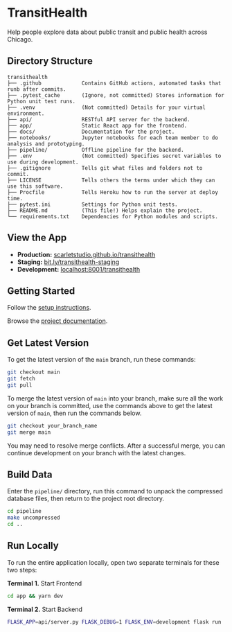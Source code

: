 # TransitHealth

Help people explore data about public transit and public health across Chicago.

## Directory Structure

```
transithealth
├── .github             Contains GitHub actions, automated tasks that runb after commits.
├── .pytest_cache       (Ignore, not committed) Stores information for Python unit test runs.
├── .venv               (Not committed) Details for your virtual environment.
├── api/                RESTful API server for the backend.
├── app/                Static React app for the frontend.
├── docs/               Documentation for the project.
├── notebooks/          Jupyter notebooks for each team member to do analysis and prototyping.
├── pipeline/           Offline pipeline for the backend.
├── .env                (Not committed) Specifies secret variables to use during development.
├── .gitignore          Tells git what files and folders not to commit.
├── LICENSE             Tells others the terms under which they can use this software.
├── Procfile            Tells Heroku how to run the server at deploy time.
├── pytest.ini          Settings for Python unit tests.
├── README.md           (This file!) Helps explain the project.
└── requirements.txt    Dependencies for Python modules and scripts.
```

## View the App

- **Production:** [scarletstudio.github.io/transithealth](https://scarletstudio.github.io/transithealth)
- **Staging:** [bit.ly/transithealth-staging](http://bit.ly/transithealth-staging)
- **Development:** [localhost:8001/transithealth](http://localhost:8001/transithealth)

## Getting Started

Follow the [setup instructions](docs/setup.md).

Browse the [project documentation](docs/README.md).

## Get Latest Version

To get the latest version of the `main` branch, run these commands:

```bash
git checkout main
git fetch
git pull
```

To merge the latest version of `main` into your branch, make sure all the work on your branch is committed, use the commands above to get the latest version of `main`, then run the commands below.

```bash
git checkout your_branch_name
git merge main
```

You may need to resolve merge conflicts. After a successful merge, you can continue development on your branch with the latest changes.

## Build Data

Enter the `pipeline/` directory, run this command to unpack the compressed database files, then return to the project root directory.

```bash
cd pipeline
make uncompressed
cd ..
```

## Run Locally

To run the entire application locally, open two separate terminals for these two steps:

**Terminal 1.** Start Frontend

```bash
cd app && yarn dev
```

**Terminal 2.** Start Backend

```bash
FLASK_APP=api/server.py FLASK_DEBUG=1 FLASK_ENV=development flask run
```
